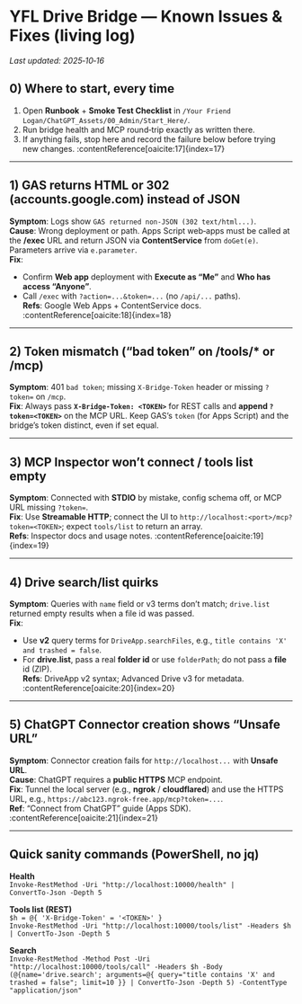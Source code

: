 # YFL Drive Bridge — Known Issues & Fixes (living log)

_Last updated: 2025‑10‑16_

## 0) Where to start, every time
1. Open **Runbook** + **Smoke Test Checklist** in `/Your Friend Logan/ChatGPT_Assets/00_Admin/Start_Here/`.  
2. Run bridge health and MCP round‑trip exactly as written there.  
3. If anything fails, stop here and record the failure below before trying new changes. :contentReference[oaicite:17]{index=17}

---

## 1) GAS returns HTML or 302 (accounts.google.com) instead of JSON
**Symptom**: Logs show `GAS returned non‑JSON (302 text/html...)`.  
**Cause**: Wrong deployment or path. Apps Script web‑apps must be called at the **/exec** URL and return JSON via **ContentService** from `doGet(e)`. Parameters arrive via `e.parameter`.  
**Fix**:
- Confirm **Web app** deployment with **Execute as “Me”** and **Who has access “Anyone”**.  
- Call `/exec` with `?action=...&token=...` (no `/api/...` paths).  
**Refs**: Google Web Apps + ContentService docs. :contentReference[oaicite:18]{index=18}

---

## 2) Token mismatch (“bad token” on /tools/* or /mcp)
**Symptom**: 401 `bad token`; missing `X‑Bridge‑Token` header or missing `?token=` on `/mcp`.  
**Fix**: Always pass **`X‑Bridge‑Token: <TOKEN>`** for REST calls and **append `?token=<TOKEN>`** on the MCP URL. Keep GAS’s `token` (for Apps Script) and the bridge’s token distinct, even if set equal.

---

## 3) MCP Inspector won’t connect / tools list empty
**Symptom**: Connected with **STDIO** by mistake, config schema off, or MCP URL missing `?token=`.  
**Fix**: Use **Streamable HTTP**; connect the UI to `http://localhost:<port>/mcp?token=<TOKEN>`; expect `tools/list` to return an array.  
**Refs**: Inspector docs and usage notes. :contentReference[oaicite:19]{index=19}

---

## 4) Drive search/list quirks
**Symptom**: Queries with `name` field or v3 terms don’t match; `drive.list` returned empty results when a file id was passed.  
**Fix**:  
- Use **v2** query terms for `DriveApp.searchFiles`, e.g., `title contains 'X' and trashed = false`.  
- For **drive.list**, pass a real **folder id** or use `folderPath`; do not pass a **file** id (ZIP).  
**Refs**: DriveApp v2 syntax; Advanced Drive v3 for metadata. :contentReference[oaicite:20]{index=20}

---

## 5) ChatGPT Connector creation shows “Unsafe URL”
**Symptom**: Connector creation fails for `http://localhost...` with **Unsafe URL**.  
**Cause**: ChatGPT requires a **public HTTPS** MCP endpoint.  
**Fix**: Tunnel the local server (e.g., **ngrok** / **cloudflared**) and use the HTTPS URL, e.g., `https://abc123.ngrok-free.app/mcp?token=...`.  
**Ref**: “Connect from ChatGPT” guide (Apps SDK). :contentReference[oaicite:21]{index=21}

---

## Quick sanity commands (PowerShell, no jq)
**Health**  
`Invoke‑RestMethod -Uri "http://localhost:10000/health" | ConvertTo‑Json -Depth 5`

**Tools list (REST)**  
`$h = @{ 'X‑Bridge‑Token' = '<TOKEN>' }`  
`Invoke‑RestMethod -Uri "http://localhost:10000/tools/list" -Headers $h | ConvertTo‑Json -Depth 5`

**Search**  
`Invoke‑RestMethod -Method Post -Uri "http://localhost:10000/tools/call" -Headers $h -Body (@{name='drive.search'; arguments=@{ query="title contains 'X' and trashed = false"; limit=10 }} | ConvertTo‑Json -Depth 5) -ContentType "application/json"`
